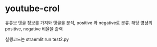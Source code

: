 # youtube-crol

유튜브 댓글 정보를 가져와 댓글을 분석, positive 와 negative로 분류.
해당 영상의 positive, negative 비율을 출력


실행코드는 straemlit run test2.py